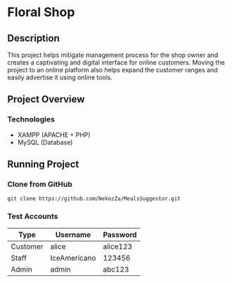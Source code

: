 # Floral Shop
## Description
This project helps mitigate management process for the shop owner and creates a captivating and digital interface for online customers. Moving the project to an online platform also helps expand the customer ranges and easily advertise it using online tools.

## Project Overview
### Technologies
- XAMPP (APACHE + PHP)
- MySQL (Database)
## Running Project
### Clone from GitHub
```
git clone https://github.com/NekozZa/MealsSuggestor.git
```
### Test Accounts
| Type | Username | Password |
| --- | --- | --- |
| Customer | alice | alice123 |
| Staff | IceAmericano | 123456 |
| Admin | admin | abc123 |
